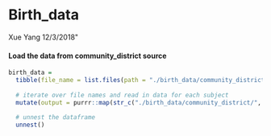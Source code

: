 Birth\_data
================
Xue Yang
12/3/2018"

#### Load the data from community\_district source

``` r
birth_data = 
  tibble(file_name = list.files(path = "./birth_data/community_district")) %>% 
  
  # iterate over file names and read in data for each subject
  mutate(output = purrr::map(str_c("./birth_data/community_district/", file_name), haven::read_sas)) %>%
  
  # unnest the dataframe
  unnest() 
```
